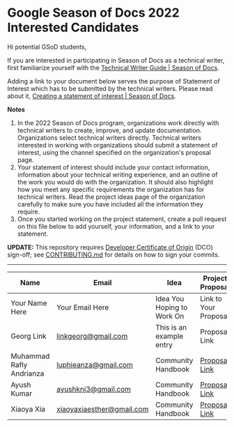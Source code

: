 # Google Season of Docs 2022 Interested Candidates

Hi potential GSoD students,

If you are interested in participating in Season of Docs as a technical writer, first familiarize yourself with the [Technical Writer Guide | Season of Docs](https://developers.google.com/season-of-docs/docs/tech-writer-guide).

Adding a link to your document below serves the purpose of Statement of Interest which has to be submitted by the technical writers. Please read about it, [Creating a statement of interest | Season of Docs](https://developers.google.com/season-of-docs/docs/tech-writer-statement).

**Notes**
1. In the 2022 Season of Docs program, organizations work directly with technical writers to create, improve, and update documentation. Organizations select technical writers directly. Technical writers interested in working with organizations should submit a statement of interest, using the channel specified on the organization's proposal page.
2. Your statement of interest should include your contact information, information about your technical writing experience, and an outline of the work you would do with the organization. It should also highlight how you meet any specific requirements the organization has for technical writers. Read the project ideas page of the organization carefully to make sure you have included all the information they require.
3. Once you started working on the project statement, create a pull request on this file below to add yourself, your information, and a link to your statement.

**UPDATE:** This repository requires [Developer Certificate of Origin](https://developercertificate.org/) (DCO) sign-off; see [CONTRIBUTING.md](https://github.com/chaoss/governance/blob/master/CONTRIBUTING.md#code-or-document-change-contributions-github-interface) for details on how to sign your commits. 

------

| Name | Email | Idea | Project Proposal |
| --- | --- | --- | --- |
| Your Name Here | Your Email Here |  Idea You Hoping to Work On | Link to Your Proposal |
| Georg Link | linkgeorg@gmail.com | This is an example entry | Proposal Link |
| Muhammad Rafly Andrianza | luphieanza@gmail.com | Community Handbook | [Proposal Link](https://docs.google.com/document/d/1dwJFzEXpw5NB932AGrhmpmI8ipu4k1mTPMgdwJtkugQ/edit?usp=sharing) |
| Ayush Kumar | ayushknj3@gmail.com | Community Handbook | [Proposal Link](https://gist.github.com/Ayush7614/6eb65be554c941bc821ffb03c90efcfc) |
| Xiaoya Xia | xiaoyaxiaesther@gmail.com | Community Handbook | [Proposal Link](https://docs.google.com/document/d/1xnvc2sIGWQaNXxPauzfelOFYhb37C0ctB-kSlunoQVc/edit?usp=sharing)|


